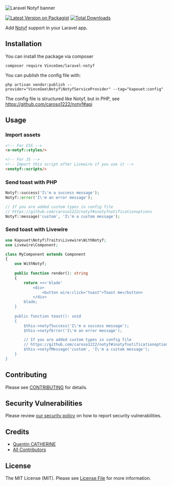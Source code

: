 ![Laravel Notyf banner](https://laravel-og.beyondco.de/Laravel%20Notyf.png?theme=dark&packageManager=composer+require&packageName=kapouet%2Flaravel-notyf&pattern=architect&style=style_1&description=Add+Notyf+support+in+your+Laravel+app&md=1&showWatermark=1&fontSize=100px&images=bell)

[![Latest Version on Packagist](https://img.shields.io/packagist/v/kapouet/laravel-notyf.svg?style=flat-square)](https://packagist.org/packages/kapouet/laravel-notyf)
[![Total Downloads](https://img.shields.io/packagist/dt/kapouet/laravel-notyf.svg?style=flat-square)](https://packagist.org/packages/kapouet/laravel-notyf)

Add [Notyf](https://github.com/caroso1222/notyf) support in your Laravel app.

## Installation

You can install the package via composer

```shell
composer require VinceGee/laravel-notyf
```

You can publish the config file with:

```shell
php artisan vendor:publish --provider="VinceGee\Notyf\NotyfServiceProvider" --tag="kapouet:config"
```

The config file is structured like Notyf, but in PHP, see https://github.com/caroso1222/notyf#api

## Usage

### Import assets

```html
<!-- For CSS -->
<x-notyf::styles/>

<!-- For JS -->
<!-- Import this script after Livewire if you use it -->
<xnotyf::scripts/>
```

### Send toast with PHP

```php
Notyf::success('I\'m a success message');
Notyf::error('I\'m an error message');

// If you are added custom types in config file
// https://github.com/caroso1222/notyf#inotyfnotificationoptions
Notyf::message('custom', 'I\'m a custom message');
```

### Send toast with Livewire

```php
use Kapouet\Notyf\Traits\Livewire\WithNotyf;
use Livewire\Component;

class MyComponent extends Component
{
    use WithNotyf;
    
    public function render(): string
    {
        return <<<'blade'
            <div>
                <button wire:click="toast">Toast me</button>
            </div>
        blade;
    }
    
    public function toast(): void
    {
        $this->notyfSuccess('I\'m a success message');
        $this->notyfError('I\'m an error message');

        // If you are added custom types in config file
        // https://github.com/caroso1222/notyf#inotyfnotificationoptions
        $this->notyfMessage('custom', 'I\'m a custom message');
    }
}
```

## Contributing

Please see [CONTRIBUTING](.github/CONTRIBUTING.md) for details.

## Security Vulnerabilities

Please review [our security policy](../../security/policy) on how to report security vulnerabilities.

## Credits

- [Quentin CATHERINE](https://github.com/balsakup)
- [All Contributors](../../contributors)

## License

The MIT License (MIT). Please see [License File](LICENSE.md) for more information.
